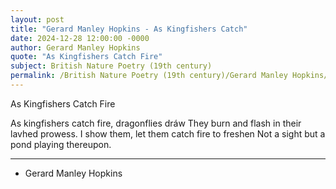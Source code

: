 ```yaml
---
layout: post
title: "Gerard Manley Hopkins - As Kingfishers Catch"
date: 2024-12-28 12:00:00 -0000
author: Gerard Manley Hopkins
quote: "As Kingfishers Catch Fire"
subject: British Nature Poetry (19th century)
permalink: /British Nature Poetry (19th century)/Gerard Manley Hopkins/Gerard Manley Hopkins - As Kingfishers Catch
---
```


As Kingfishers Catch Fire

As kingfishers catch fire, dragonflies dráw
  They burn and flash in their lavhed prowess.
  I show them, let them catch fire to freshen
  Not a sight but a pond playing thereupon.

---

- Gerard Manley Hopkins
